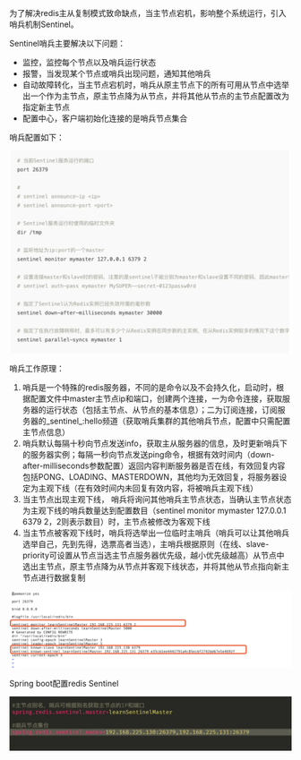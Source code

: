 为了解决redis主从复制模式致命缺点，当主节点宕机，影响整个系统运行，引入哨兵机制Sentinel。

Sentinel哨兵主要解决以下问题：

- 监控，监控每个节点以及哨兵运行状态
- 报警，当发现某个节点或哨兵出现问题，通知其他哨兵
- 自动故障转化，当主节点宕机时，哨兵从原主节点下的所有可用从节点中选举出一个作为主节点，原主节点降为从节点，并将其他从节点的主节点配置改为指定新主节点
- 配置中心，客户端初始化连接的是哨兵节点集合

哨兵配置如下：

![img](redis哨兵机制.assets/167cacf5e9277cc9)

哨兵工作原理：

1. 哨兵是一个特殊的redis服务器，不同的是命令以及不会持久化，启动时，根据配置文件中master主节点ip和端口，创建两个连接，一为命令连接，获取服务器的运行状态（包括主节点、从节点的基本信息）；二为订阅连接，订阅服务器的_sentinel_:hello频道（获取哨兵集群的其他哨兵节点，配置中只需配置主节点信息）
2. 哨兵默认每隔十秒向节点发送info，获取主从服务器的信息，及时更新哨兵下的服务器实例；每隔一秒向节点发送ping命令，根据有效时间内（down-after-milliseconds参数配置）返回内容判断服务器是否在线，有效回复内容包括PONG、LOADING、MASTERDOWN，其他均为无效回复，将服务器设定为主观下线（在有效时间内未回复有效内容，将被哨兵主观下线）
3. 当主节点出现主观下线， 哨兵将询问其他哨兵主节点状态，当确认主节点状态为主观下线的哨兵数量达到配置数目（sentinel monitor mymaster 127.0.0.1 6379 2，2则表示数目）时，主节点被修改为客观下线
4. 当主节点被客观下线时，哨兵将选举出一位临时主哨兵（哨兵可以让其他哨兵选举自己，先到先得，选票高者当选），主哨兵根据原则（在线、slave-priority可设置从节点当选主节点服务器优先级，越小优先级越高）从节点中选出主节点，原主节点降为从节点并客观下线状态，并将其他从节点指向新主节点进行数据复制

![img](redis哨兵机制.assets/167cb30c23b381c7)

Spring boot配置redis Sentinel

![img](redis哨兵机制.assets/167cbd87e2bf04dc)


